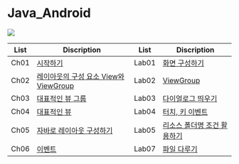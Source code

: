 # Java_Android

<img src="https://img.shields.io/badge/Android-3DDC84?style=for-the-badge&logo=Android&logoColor=white"/>

| List | Discription                                              | List  | Discription                                |
| ---- | -------------------------------------------------------- | ----- | ------------------------------------------ |
| Ch01 | [시작하기](/Ch01/README.md)                              | Lab01 | [화면 구성하기](/src/lab01/)               |
| Ch02 | [레이아웃의 구성 요소 View와 ViewGroup](/Ch02/README.md) | Lab02 | [ViewGroup](/src/lab02/)                   |
| Ch03 | [대표적인 뷰 그룹](/Ch03/README.md)                      | Lab03 | [다이얼로그 띄우기](/src/lab03/)           |
| Ch04 | [대표적인 뷰](/Ch04/README.md)                           | Lab04 | [터치, 키 이벤트](/srclab04/)              |
| Ch05 | [자바로 레이아웃 구성하기](/Ch05/README.md)              | Lab05 | [리소스 폴더명 조건 활용하기](/src/lab05/) |
| Ch06 | [이벤트](/Ch06/README.md)                                | Lab07 | [파일 다루기](/src/lab07/)                 |
